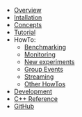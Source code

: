 <!-- docs/_sidebar.md -->
- [Overview](index.md "JANA2: Multi-threaded HENP Event Reconstruction")
- [Intallation](install.md)
- [Concepts](concepts.md)
- [Tutorial](tutorial.md)
- HowTo:  
  * [Benchmarking](howto/benchmarking.md "JANA2: Benchmarking")
  * [Monitoring](howto/monitor-debug-gui.md "JANA2: Status Debug Monitoring")
  * [New experiments](howto/use-in-new-experiment.md "JANA2: How to use in new experiments")
  * [Group Events](howto/group-events.md "JANA2: Group Events")
  * [Streaming](howto/streaming.md "JANA2: Streaming readout")
  * [Other HowTos](howto/other-howtos.md "JANA2: HowTO list")
- [Development](development/development.md)
- [C++ Reference](https://jeffersonlab.github.io/JANA2/refcpp ':target=_blank')
- [GitHub](https://github.com/JeffersonLab/JANA2 ':target=_blank')
